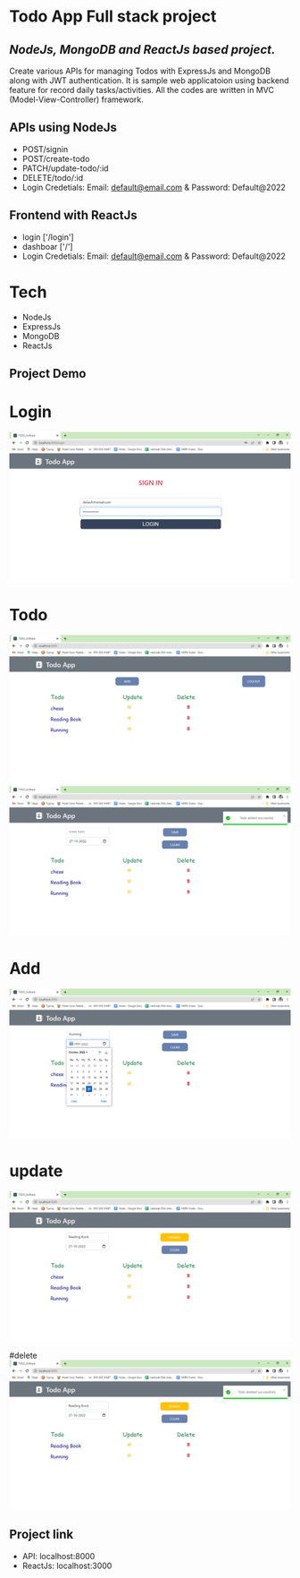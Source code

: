 # Todo App Full stack project

## _NodeJs, MongoDB and ReactJs based project._

Create various APIs for managing Todos with ExpressJs and MongoDB along with JWT authentication.
It is sample web applicatoion using backend feature for record daily tasks/activities.
All the codes are written in MVC (Model-View-Controller) framework.

## APIs using NodeJs
- POST/signin
- POST/create-todo
- PATCH/update-todo/:id
- DELETE/todo/:id
- Login Credetials: Email: default@email.com & Password: Default@2022

## Frontend with ReactJs
- login ['/login']
- dashboar ['/']
- Login Credetials: Email: default@email.com & Password: Default@2022

# Tech
- NodeJs
- ExpressJs
- MongoDB
- ReactJs

## Project Demo
# Login
![image](https://github.com/Yashaswi-Anand/Todo-fullStack/blob/master/screenshots/signin.png)

# Todo
![image](https://github.com/Yashaswi-Anand/Todo-fullStack/blob/master/screenshots/todo.png)
![image](https://github.com/Yashaswi-Anand/Todo-fullStack/blob/master/screenshots/todo2.png)

# Add
![image](https://github.com/Yashaswi-Anand/Todo-fullStack/blob/master/screenshots/add.png)

# update
![image](https://github.com/Yashaswi-Anand/Todo-fullStack/blob/master/screenshots/update.png)

#delete
![image](https://github.com/Yashaswi-Anand/Todo-fullStack/blob/master/screenshots/delete.png)


## Project link
- API: localhost:8000
- ReactJs: localhost:3000